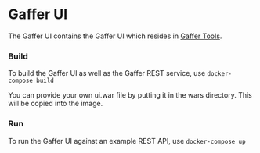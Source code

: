 Gaffer UI
==========

The Gaffer UI contains the Gaffer UI which resides in [Gaffer Tools](https://github.com/gchq/gaffer-tools).

### Build

To build the Gaffer UI as well as the Gaffer REST service, use `docker-compose build`

You can provide your own ui.war file by putting it in the wars directory. This will be copied into the image.

### Run

To run the Gaffer UI against an example REST API, use `docker-compose up`